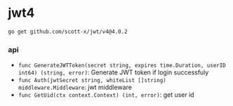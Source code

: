 # jwt4

```bash
go get github.com/scott-x/jwt/v4@4.0.2
```

### api

- `func GenerateJWTToken(secret string, expires time.Duration, userID int64) (string, error)`: Generate JWT token if login successfuly
- `func Auth(jwtSecret string, whiteList []string) middleware.Middleware`: jwt middleware
- `func GetUid(ctx context.Context) (int, error)`: get user id